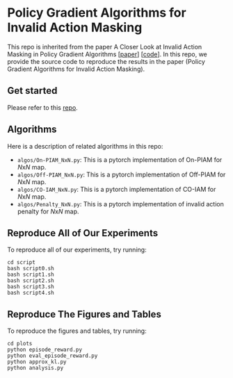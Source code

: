 # Policy Gradient Algorithms for Invalid Action Masking

This repo is inherited from the paper A Closer Look at Invalid Action Masking in Policy Gradient Algorithms [[paper](https://arxiv.org/abs/2006.14171)] [[code](https://github.com/vwxyzjn/invalid-action-masking)]. In this repo, we provide the source code to reproduce the results in the paper (Policy Gradient Algorithms for Invalid Action Masking). 

## Get started

Please refer to this [repo](https://github.com/vwxyzjn/invalid-action-maskin).

## Algorithms

Here is a description of related algorithms in this repo:
* `algos/On-PIAM_NxN.py`: This is a pytorch implementation of On-PIAM for $N$x$N$ map.
* `algos/Off-PIAM_NxN.py`: This is a pytorch implementation of Off-PIAM for $N$x$N$ map.
* `algos/CO-IAM_NxN.py`: This is a pytorch implementation of CO-IAM for $N$x$N$ map.
* `algos/Penalty_NxN.py`: This is a pytorch implementation of invalid action penalty for $N$x$N$ map.

## Reproduce All of Our Experiments

To reproduce all of our experiments, try running:

```
cd script
bash script0.sh
bash script1.sh
bash script2.sh
bash script3.sh
bash script4.sh
```

## Reproduce The Figures and Tables

To reproduce the figures and tables, try running:

```
cd plots
python episode_reward.py
python eval_episode_reward.py
python approx_kl.py
python analysis.py
```

